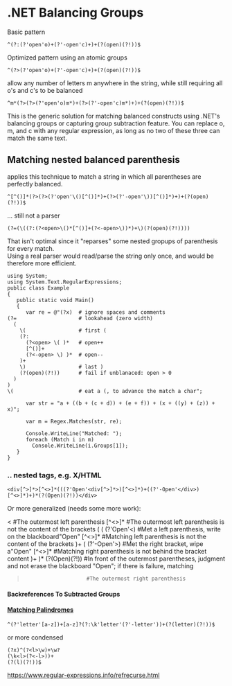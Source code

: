 # .NET Balancing Groups


Basic pattern
```
^(?:(?'open'o)+(?'-open'c)+)+(?(open)(?!))$
```
Optimized pattern using an atomic groups
```
^(?>(?'open'o)+(?'-open'c)+)+(?(open)(?!))$
```
allow any number of letters m anywhere in the string, while still requiring all o's and c's to be balanced
```
^m*(?>(?>(?'open'o)m*)+(?>(?'-open'c)m*)+)+(?(open)(?!))$
```
This is the generic solution for matching balanced constructs using .NET's balancing groups or capturing group subtraction feature. You can replace o, m, and c with any regular expression, as long as no two of these three can match the same text.




## Matching nested balanced parenthesis

applies this technique to match a string in which all parentheses are perfectly balanced.
```
^[^()]*(?>(?>(?'open'\()[^()]*)+(?>(?'-open'\))[^()]*)+)+(?(open)(?!))$ 
```

... still not a parser

```
(?=(\((?:(?<open>\()*[^()]+(?<-open>\))*)+\)(?(open)(?!))))
```

That isn't optimal since it "reparses" some nested gropups of parenthesis for every match.  
Using a real parser would read/parse the string only once, and would be therefore more efficient.

```
using System;
using System.Text.RegularExpressions;
public class Example
{
   public static void Main()
   {
      var re = @"(?x)  # ignore spaces and comments
(?=                    # lookahead (zero width)
  (
    \(                 # first (
    (?:
      (?<open> \( )*   # open++
      [^()]+
      (?<-open> \) )*  # open--
    )+
    \)                 # last )
    (?(open)(?!))      # fail if unblanaced: open > 0
  )
)
\(                     # eat a (, to advance the match a char";

      var str = "a + ((b + (c + d)) + (e + f)) + (x + ((y) + (z)) + x)";

      var m = Regex.Matches(str, re);

      Console.WriteLine("Matched: ");
      foreach (Match i in m)
        Console.WriteLine(i.Groups[1]);
   }
}
```

### .. nested tags, e.g. X/HTML
```
<div[^>]*>[^<>]*(((?'Open'<div[^>]*>)[^<>]*)+((?'-Open'</div>)[^<>]*)+)*(?(Open)(?!))</div>
```

Or more generalized (needs some more work):

<                         #The outermost left parenthesis 
    [^<>]*                #The outermost left parenthesis is not the content of the brackets 
    ( 
        ( 
            (?'Open'<)    #Met a left parenthesis, write on the blackboard"Open" 
            [^<>]*       #Matching left parenthesis is not the content of the brackets 
        )+ 
        ( 
            (?'-Open'>) #Met the right bracket, wipe a"Open" 
            [^<>]*        #Matching right parenthesis is not behind the bracket content 
        )+ 
    )* 
    (?(Open)(?!))         #In front of the outermost parentheses, judgment and not erase the blackboard "Open"; if there is failure, matching 
>                         #The outermost right parenthesis


#### Backreferences To Subtracted Groups



#### [Matching Palindromes](https://www.regular-expressions.info/balancing.html)



```
^(?'letter'[a-z])+[a-z]?(?:\k'letter'(?'-letter'))+(?(letter)(?!))$
```
or more condensed

```
(?x)^(?<l>\w)+\w?
(\k<l>(?<-l>))+
(?(l)(?!))$ 
```

https://www.regular-expressions.info/refrecurse.html
